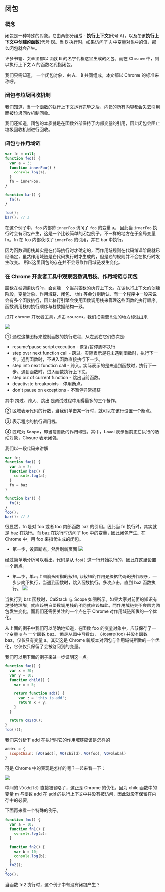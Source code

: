 ## 闭包

### 概念

闭包是一种特殊的对象。它由两部分组成 - **执行上下文**(代号 A)，以及在该**执行上下文中创建的函数**(代号 B)。当 B 执行时，如果访问了 A 中变量对象中的值，那么闭包就会产生。

许多书籍、文章里都以 函数 B 的名字代指这里生成的闭包。而在 Chrome 中，则以执行上下文 A 的函数名代指闭包。

我们只需知道， 一个闭包对象，由 A、 B 共同组成，本文都以 Chrome 的标准来称呼。

### 闭包与垃圾回收机制

我们知道，当一个函数的执行上下文运行完毕之后，内部的所有内容都会失去引用而被垃圾回收机制回收。

我们还知道，闭包的本质就是在函数外部保持了内部变量的引用，因此闭包会阻止垃圾回收机制进行回收。

### 闭包与作用域链

```js
var fn = null;
function foo() {
  var a = 2;
  function innerFoo() {
    console.log(a);
  }
  fn = innerFoo;
}

function bar() {
  fn();
}

foo();
bar(); // 2
```

在这个例子中，`foo` 内部的 `innerFoo` 访问了 `foo` 的变量 a。 因此当 `innerFoo` 执行时会有闭包产生，这是一个比较简单的闭包例子。不一样的地方在于全局变量 fn。fn 在 foo 内部获取了 `innerFoo` 的引用，并在 bar 中执行。

因为函数调用栈其实是在代码执行时才确定的，而作用域规则在代码编译阶段就已经确定，虽然作用域链是在代码执行时才生成的，但是它的规则并不会在执行时发生改变。 所以这里闭包的存在并不会导致作用域链发生变化。

### 在 Chrome 开发者工具中观察函数调用枝、作用域链与闭包

函数在被调用执行时，会创建一个当前函数的执行上下文。在该执行上下文的创建阶段，变量对象、作用域链、闭包、 this 等会分别确认。而一个程序中一般来说会有多个函数执行，因此执行引擎会使用函数调用栈来管理这些函数的执行顺序。函数调用栈的执行顺序与栈数据结构一致。

打开 chrome 开发者工具，点击 sources，我们把需要关注的地方标注出来

![](http://cdn-blog.liusixin.cn/WX20180806-200854@2x.png)

① 通过这排图标来控制函数的执行进程。从左到右它们依次是:

- resume/pause script execution - 恢复/暂停脚本执行
- step over next function call - 跨过。实际表示是在未遇到函数时，执行下一步。遇到函数时，不进入函数直接执行下一步。
- step into next function call - 跨入。实际表示的是未遇到函数时，执行下一步。遇到函数时，进入函数执行上下文。
- step out of current function - 跳出当前函数。
- deactivate breakpoints - 停用断点。
- don't pause on exceptions - 不暂停异常捕获

其中 跨过、跨入、跳出 是调试过程中用得最多的三个操作。

② 区域表示代码的行数，当我们单击某一行时，就可以在该行设置一个断点。

③ 表示程序的执行调用栈。

④ 区域为 Scope，即当前函数的作用域链。其中，Local 表示当前正在执行的活动对象，Closure 表示闭包。

我们以一段代码来讲解

```js
var fn;
function foo() {
  var a = 2;
  function baz() {
    console.log(a);
  }
  fn = baz;
}

function bar() {
  fn();
}
foo();
bar(); // 2
```

很显然，fn 是对 foo 或者 foo 内部函数 baz 的引用。因此当 fn 执行时，其实就是 baz 在执行。而 baz 在执行时访问了 foo 中的变量，因此闭包产生。在 Chrome 中，用 foo 来指代生成的闭包。

- 第一步，设置断点，然后刷新页面
  ![](http://cdn-blog.liusixin.cn/WX20180806-202757@2x.png)

经过简单地分析可以看出，代码是从 `foo()` 这一行开始执行的，因此在这里设置一个断点。

- 第二步，单击上图箭头所指的按钮, 该按钮的作用是根据代码的执行顺序，一步步向下执行，当遇到函数时，跳入函数执行。多次点击，直到 baz 函数执行。
  ![](http://cdn-blog.liusixin.cn/WX20180806-203132@2x.png)

当执行到 baz 函数时，CalStack 与 Scope 如图所示。如果大家对前面的知识有足够地理解，就应该明白函数调用栈的不同就应该如此，而作用域链则不会因为闭包发生变化。而我们还需要关注的一个点在于 Chrome 对作用域链所做的一个优化。

从上面的例子中我们可以明确地知道，在函数 foo 的变量对象中，应该保存了一个变量 a 与 一个函数 baz。 但是从图中可看出， Closure(foo) 并没有函数 baz，仅仅只有变量 a。其实这是 Chrome 新版本对闭包与作用域链所做的一个优化，它仅仅只保留了会被访问到的变量。

我们可以用下面的例子来进一步证明这一点。

```js
function foo() {
  var x = 20;
  var y = 10;
  function child() {
    var m = 5;

    return function add() {
      var z = 'this is add';
      return x + y;
    }
  }

  return child();
}
foo()();
```

我们来分析下 add 在执行时它的作用域链应该是怎样的

```js
addEC = {
  scopeChain: [AO(add)], VO(child), VO(foo), VO(Global)
}
```

可是 Chrome 中的表现是怎样的呢？一起来看一下：

![](http://cdn-blog.liusixin.cn/WX20180806-204255@2x.png)

中间的 `VO(child)` 直接被省略了，这正是 Chrome 的优化。因为 child 函数中的变量 m 与函数 add 在 add 的执行上下文中并没有被访问，因此就没有保留在内存中的必要。

下面再来看一个特殊的例子。

```js
function foo() {
  var a = 10;
  function fn1() {
    console.log(a);
  }

  function fn2() {
    var b = 10;
    console.log(b);
  }
  fn2();
}
foo();
```

当函数 fn2 执行时，这个例子中有没有闭包产生？